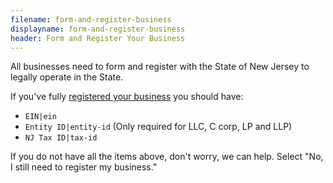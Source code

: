 ```yaml
---
filename: form-and-register-business
displayname: form-and-register-business
header: Form and Register Your Business
---
```


All businesses need to form and register with the State of New Jersey to legally operate in the State.

If you've fully [registered your business](https://business.nj.gov/pages/register-your-business) you should have:

- `EIN|ein`
- `Entity ID|entity-id` (Only required for LLC, C corp, LP and LLP)
- `NJ Tax ID|tax-id`

If you do not have all the items above, don't worry, we can help. Select "No, I still need to register my business."
